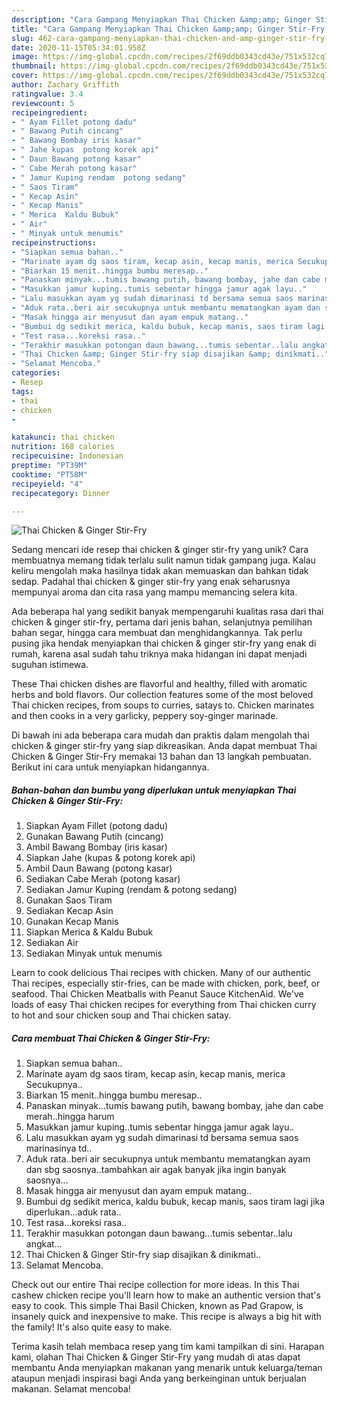 ```yaml
---
description: "Cara Gampang Menyiapkan Thai Chicken &amp;amp; Ginger Stir-Fry yang Lezat"
title: "Cara Gampang Menyiapkan Thai Chicken &amp;amp; Ginger Stir-Fry yang Lezat"
slug: 462-cara-gampang-menyiapkan-thai-chicken-and-amp-ginger-stir-fry-yang-lezat
date: 2020-11-15T05:34:01.958Z
image: https://img-global.cpcdn.com/recipes/2f69ddb0343cd43e/751x532cq70/thai-chicken-ginger-stir-fry-foto-resep-utama.jpg
thumbnail: https://img-global.cpcdn.com/recipes/2f69ddb0343cd43e/751x532cq70/thai-chicken-ginger-stir-fry-foto-resep-utama.jpg
cover: https://img-global.cpcdn.com/recipes/2f69ddb0343cd43e/751x532cq70/thai-chicken-ginger-stir-fry-foto-resep-utama.jpg
author: Zachary Griffith
ratingvalue: 3.4
reviewcount: 5
recipeingredient:
- " Ayam Fillet potong dadu"
- " Bawang Putih cincang"
- " Bawang Bombay iris kasar"
- " Jahe kupas  potong korek api"
- " Daun Bawang potong kasar"
- " Cabe Merah potong kasar"
- " Jamur Kuping rendam  potong sedang"
- " Saos Tiram"
- " Kecap Asin"
- " Kecap Manis"
- " Merica  Kaldu Bubuk"
- " Air"
- " Minyak untuk menumis"
recipeinstructions:
- "Siapkan semua bahan.."
- "Marinate ayam dg saos tiram, kecap asin, kecap manis, merica Secukupnya.."
- "Biarkan 15 menit..hingga bumbu meresap.."
- "Panaskan minyak...tumis bawang putih, bawang bombay, jahe dan cabe merah..hingga harum"
- "Masukkan jamur kuping..tumis sebentar hingga jamur agak layu.."
- "Lalu masukkan ayam yg sudah dimarinasi td bersama semua saos marinasinya td.."
- "Aduk rata..beri air secukupnya untuk membantu mematangkan ayam dan sbg saosnya..tambahkan air agak banyak jika ingin banyak saosnya..."
- "Masak hingga air menyusut dan ayam empuk matang.."
- "Bumbui dg sedikit merica, kaldu bubuk, kecap manis, saos tiram lagi jika diperlukan...aduk rata.."
- "Test rasa...koreksi rasa.."
- "Terakhir masukkan potongan daun bawang...tumis sebentar..lalu angkat..."
- "Thai Chicken &amp; Ginger Stir-fry siap disajikan &amp; dinikmati.."
- "Selamat Mencoba."
categories:
- Resep
tags:
- thai
- chicken
- 

katakunci: thai chicken  
nutrition: 168 calories
recipecuisine: Indonesian
preptime: "PT39M"
cooktime: "PT58M"
recipeyield: "4"
recipecategory: Dinner

---
```



![Thai Chicken &amp; Ginger Stir-Fry](https://img-global.cpcdn.com/recipes/2f69ddb0343cd43e/751x532cq70/thai-chicken-ginger-stir-fry-foto-resep-utama.jpg)

Sedang mencari ide resep thai chicken &amp; ginger stir-fry yang unik? Cara membuatnya memang tidak terlalu sulit namun tidak gampang juga. Kalau keliru mengolah maka hasilnya tidak akan memuaskan dan bahkan tidak sedap. Padahal thai chicken &amp; ginger stir-fry yang enak seharusnya mempunyai aroma dan cita rasa yang mampu memancing selera kita.

Ada beberapa hal yang sedikit banyak mempengaruhi kualitas rasa dari thai chicken &amp; ginger stir-fry, pertama dari jenis bahan, selanjutnya pemilihan bahan segar, hingga cara membuat dan menghidangkannya. Tak perlu pusing jika hendak menyiapkan thai chicken &amp; ginger stir-fry yang enak di rumah, karena asal sudah tahu triknya maka hidangan ini dapat menjadi suguhan istimewa.

These Thai chicken dishes are flavorful and healthy, filled with aromatic herbs and bold flavors. Our collection features some of the most beloved Thai chicken recipes, from soups to curries, satays to. Chicken marinates and then cooks in a very garlicky, peppery soy-ginger marinade.


Di bawah ini ada beberapa cara mudah dan praktis dalam mengolah thai chicken &amp; ginger stir-fry yang siap dikreasikan. Anda dapat membuat Thai Chicken &amp; Ginger Stir-Fry memakai 13 bahan dan 13 langkah pembuatan. Berikut ini cara untuk menyiapkan hidangannya.

<!--inarticleads1-->

##### Bahan-bahan dan bumbu yang diperlukan untuk menyiapkan Thai Chicken &amp; Ginger Stir-Fry:

1. Siapkan  Ayam Fillet (potong dadu)
1. Gunakan  Bawang Putih (cincang)
1. Ambil  Bawang Bombay (iris kasar)
1. Siapkan  Jahe (kupas &amp; potong korek api)
1. Ambil  Daun Bawang (potong kasar)
1. Sediakan  Cabe Merah (potong kasar)
1. Sediakan  Jamur Kuping (rendam &amp; potong sedang)
1. Gunakan  Saos Tiram
1. Sediakan  Kecap Asin
1. Gunakan  Kecap Manis
1. Siapkan  Merica &amp; Kaldu Bubuk
1. Sediakan  Air
1. Sediakan  Minyak untuk menumis


Learn to cook delicious Thai recipes with chicken. Many of our authentic Thai recipes, especially stir-fries, can be made with chicken, pork, beef, or seafood. Thai Chicken Meatballs with Peanut Sauce KitchenAid. We&#39;ve loads of easy Thai chicken recipes for everything from Thai chicken curry to hot and sour chicken soup and Thai chicken satay. 

<!--inarticleads2-->

##### Cara membuat Thai Chicken &amp; Ginger Stir-Fry:

1. Siapkan semua bahan..
1. Marinate ayam dg saos tiram, kecap asin, kecap manis, merica Secukupnya..
1. Biarkan 15 menit..hingga bumbu meresap..
1. Panaskan minyak...tumis bawang putih, bawang bombay, jahe dan cabe merah..hingga harum
1. Masukkan jamur kuping..tumis sebentar hingga jamur agak layu..
1. Lalu masukkan ayam yg sudah dimarinasi td bersama semua saos marinasinya td..
1. Aduk rata..beri air secukupnya untuk membantu mematangkan ayam dan sbg saosnya..tambahkan air agak banyak jika ingin banyak saosnya...
1. Masak hingga air menyusut dan ayam empuk matang..
1. Bumbui dg sedikit merica, kaldu bubuk, kecap manis, saos tiram lagi jika diperlukan...aduk rata..
1. Test rasa...koreksi rasa..
1. Terakhir masukkan potongan daun bawang...tumis sebentar..lalu angkat...
1. Thai Chicken &amp; Ginger Stir-fry siap disajikan &amp; dinikmati..
1. Selamat Mencoba.


Check out our entire Thai recipe collection for more ideas. In this Thai cashew chicken recipe you&#39;ll learn how to make an authentic version that&#39;s easy to cook. This simple Thai Basil Chicken, known as Pad Grapow, is insanely quick and inexpensive to make. This recipe is always a big hit with the family! It&#39;s also quite easy to make. 

Terima kasih telah membaca resep yang tim kami tampilkan di sini. Harapan kami, olahan Thai Chicken &amp; Ginger Stir-Fry yang mudah di atas dapat membantu Anda menyiapkan makanan yang menarik untuk keluarga/teman ataupun menjadi inspirasi bagi Anda yang berkeinginan untuk berjualan makanan. Selamat mencoba!
